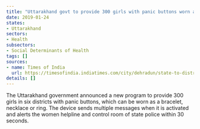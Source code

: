 ```yaml
---
title: "Uttarakhand govt to provide 300 girls with panic buttons worn as accessories"
date: 2019-01-24
states:
- Uttarakhand
sectors:
- Health
subsectors:
- Social Determinants of Health
tags: []
sources:
- name: Times of India
  url: https://timesofindia.indiatimes.com/city/dehradun/state-to-distribute-wearable-panic-buttons-for-women-safety/articleshowprint/67578454.cms
details: []
---
```


The Uttarakhand government announced a new program to provide 300 girls in six districts with panic buttons, which can be worn as a bracelet, necklace or ring. The device sends multiple messages when it is activated and alerts the women helpline and control room of state police within 30 seconds.
